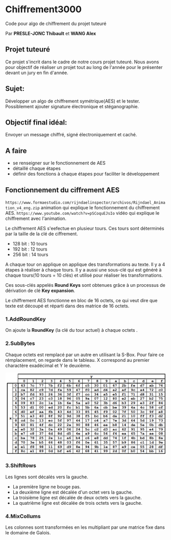 # Chiffrement3000
Code pour algo de chiffrement du projet tuteuré

Par **PRESLE-JONC Thibault** et **WANG Alex**

## Projet tuteuré
Ce projet s'incrit dans le cadre de notre cours projet tuteuré. Nous avons pour objectif de réaliser un projet tout au long de l'année pour le présenter devant un jury en fin d'année.



## Sujet:
Développer un algo de chiffrement symétrique(AES) et le tester.
Possiblement ajouter signature électronique et stéganographie.

## Objectif final idéal:
Envoyer un message chiffré, signé électroniquement et caché.

## A faire

* se renseigner sur le fonctionnement de AES
* détaillé chaque étapes
* définir des fonctions à chaque étapes pour faciliter le développement

## Fonctionnement du ciffrement AES

`https://www.formaestudio.com/rijndaelinspector/archivos/Rijndael_Animation_v4_eng.zip` animation qui explique le fonctionnement du chiffrement AES.
`https://www.youtube.com/watch?v=pSCoquEJsIo` vidéo qui explique le chiffrement avec l'animation.

Le chiffrement AES s'eefectue en plusieur tours. Ces tours sont déterminés par la taille de la clé de ciffrement.
* 128 bit : 10 tours
* 192 bit : 12 tours
* 256 bit : 14 tours

A chaque tour on applique on applique des transformations au texte. Il y a 4 étapes à réaliser à chaque tours.
Il y a aussi une sous-clé qui est généré à chaque tours(10 tours = 10 clés) et utilisé pour réaliser les transformations.

Ces sous-clés appelés **Round Keys** sont obtenues grâce à un processus de dérivation de clé **Key expansion**.

Le chiffrement AES fonctionne en bloc de 16 octets, ce qui veut dire que texte est découpé et réparti dans des matrice de 16 octets.


### 1.AddRoundKey

On ajoute la **RoundKey** (la clé du tour actuel) à chaque octets .

### 2.SubBytes

Chaque octets est remplacé par un autre en utilisant la S-Box. 
Pour faire ce rémplacement, on regarde dans le tableau. X correspond au premier charactère exadécimal et Y le deuxième.


![SBox](image.png)

### 3.ShiftRows

Les lignes sont décalés vers la gauche.
* La première ligne ne bouge pas.
* La deuxième ligne est décalée d'un octet vers la gauche.
* La troisième ligne est décalée de deux octets vers la gauche.
* La quatrième ligne est décalée de trois octets vers la gauche.

### 4.MixCollums

Les colonnes sont transformées en les multipliant par une matrice fixe dans le domaine de Galois.
